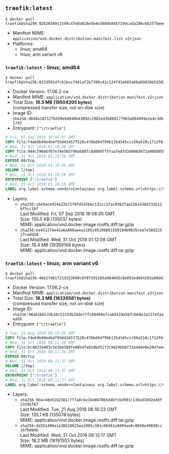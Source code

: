 ## `traefik:latest`

```console
$ docker pull traefik@sha256:92620340c1549c47e0a816e5b4e3609b845f19dcada2d6c6b25fbeee10513d96
```

-	Manifest MIME: `application/vnd.docker.distribution.manifest.list.v2+json`
-	Platforms:
	-	linux; amd64
	-	linux; arm variant v6

### `traefik:latest` - linux; amd64

```console
$ docker pull traefik@sha256:832d581dfcb1bccf441af2b7390c41c124f41e603abbab9826b5d302c7ac9c0a
```

-	Docker Version: 17.06.2-ce
-	Manifest MIME: `application/vnd.docker.distribution.manifest.v2+json`
-	Total Size: **19.5 MB (19504205 bytes)**  
	(compressed transfer size, not on-disk size)
-	Image ID: `sha256:d048a102127b599eb8040b43892c2981e43b8b8177963a664094e1e4c3db17d3`
-	Entrypoint: `["\/traefik"]`

```dockerfile
# Fri, 07 Sep 2018 19:05:07 GMT
COPY file:f4eb9b49e4b4f93d434577528c476bd94799b135d345ccc50a519c1f13f6f97a in /etc/ssl/certs/ 
# Wed, 31 Oct 2018 01:10:58 GMT
COPY file:944c596ebf67e74e565799ab88fc0d009ff5faa7edfd3d6002672a9880959e23 in / 
# Wed, 31 Oct 2018 01:10:58 GMT
EXPOSE 80/tcp
# Wed, 31 Oct 2018 01:10:58 GMT
VOLUME [/tmp]
# Wed, 31 Oct 2018 01:10:58 GMT
ENTRYPOINT ["/traefik"]
# Wed, 31 Oct 2018 01:10:59 GMT
LABEL org.label-schema.vendor=Containous org.label-schema.url=https://traefik.io org.label-schema.name=Traefik org.label-schema.description=A modern reverse-proxy org.label-schema.version=v1.7.4 org.label-schema.docker.schema-version=1.0
```

-	Layers:
	-	`sha256:c6e5aced14a22b72f0fd545bec131cc37ac8382fae12614369232b12bf5cc1bf`  
		Last Modified: Fri, 07 Sep 2018 19:06:05 GMT  
		Size: 135.0 KB (135037 bytes)  
		MIME: application/vnd.docker.image.rootfs.diff.tar.gzip
	-	`sha256:ea4512f4e41a6a898aeea1195c05198b632b019469835cea7e58d22527cedd28`  
		Last Modified: Wed, 31 Oct 2018 01:12:08 GMT  
		Size: 19.4 MB (19369168 bytes)  
		MIME: application/vnd.docker.image.rootfs.diff.tar.gzip

### `traefik:latest` - linux; arm variant v6

```console
$ docker pull traefik@sha256:4bb27d01f21d153699c87873912b5a8840d5c8e093ed684203a80d4176af3c02
```

-	Docker Version: 17.06.2-ce
-	Manifest MIME: `application/vnd.docker.distribution.manifest.v2+json`
-	Total Size: **18.3 MB (18326581 bytes)**  
	(compressed transfer size, not on-disk size)
-	Image ID: `sha256:98a61b657db34c5315db20de77fc60499e7ca65419a5bfcb68e2a1374faaaa58`
-	Entrypoint: `["\/traefik"]`

```dockerfile
# Tue, 21 Aug 2018 08:15:56 GMT
COPY file:f4eb9b49e4b4f93d434577528c476bd94799b135d345ccc50a519c1f13f6f97a in /etc/ssl/certs/ 
# Wed, 31 Oct 2018 08:11:36 GMT
COPY file:bc4832e403c5e1be509fe88b4fe018bd51f3c9429bb6f31b4dde0e20d7eee2a5 in / 
# Wed, 31 Oct 2018 08:11:36 GMT
EXPOSE 80/tcp
# Wed, 31 Oct 2018 08:11:37 GMT
VOLUME [/tmp]
# Wed, 31 Oct 2018 08:11:37 GMT
ENTRYPOINT ["/traefik"]
# Wed, 31 Oct 2018 08:11:37 GMT
LABEL org.label-schema.vendor=Containous org.label-schema.url=https://traefik.io org.label-schema.name=Traefik org.label-schema.description=A modern reverse-proxy org.label-schema.version=v1.7.4 org.label-schema.docker.schema-version=1.0
```

-	Layers:
	-	`sha256:9dac48e51b2381c7f7a8cbe16e8670b5d4bfcbd991c139ad10d2e46f233def67`  
		Last Modified: Tue, 21 Aug 2018 08:16:23 GMT  
		Size: 135.1 KB (135078 bytes)  
		MIME: application/vnd.docker.image.rootfs.diff.tar.gzip
	-	`sha256:4d2b1490a1a38628825ee1095c381c08361a9d04ae0c0858e49830cc16fb004b`  
		Last Modified: Wed, 31 Oct 2018 08:12:17 GMT  
		Size: 18.2 MB (18191503 bytes)  
		MIME: application/vnd.docker.image.rootfs.diff.tar.gzip
